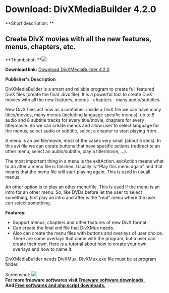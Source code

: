 # Download: DivXMediaBuilder 4.2.0

**Short description: **

## Create DivX movies with all the new features, menus, chapters, etc.

  
**Thumbshot: **![](http://www.freewarefiles.com/screenshot/divxmediabldr_md.jpg)   
  
**Download link:** [Download DivXMediaBuilder 4.2.0](http://freesoftwares.boysofts.com/DivXMediaBuilder_program_34695.html)  
  

**Publisher's Description**  
  

DivXMediaBuilder is a smart and reliable program to create full featured DivX
files (create the final .divx file). It is a powerful tool to create DivX
movies with all the new features, menus - chapters - many audio/subtitles.

New DivX files act now as a container. Inside a DivX file we can have many
titles/movies, many menus (including language spesific menus), up to 8 audio
and 8 subtitle tracks for every title/movie, chapters for every title/movie.
So we can create menus and allow user to select language for the menus, select
audio or subtitle, select a chapter to start playing from.

A menu is an avi file/movie, most of the cases very small (about 5 secs). In
this avi file we can create buttons that have spesific actions (redirect to an
other menu, select an audio/subtitle, play a title/movie, ...).

The most important thing in a menu is the exitAction. exitAction means what to
do after a menu file is finished. Usually is "Play this menu again" and that
means that the menu file will start playing again. This is used in usuall
menus.

An other option is to play an other menu/file. This is used if the menu is an
intro for an other menu. So, like DVDs before let the user to select
something, first play an intro and after is the "real" menu where the user can
select something.

**Features:**

  * Support menus, chapters and other features of new DivX format 
  * Can create the final xml file that DivXMux needs. 
  * Also can create the menu files with buttons and overlays of user choice. There are some overlays that come with the program, but a user can create their own. Here is a tutorial about how to create your own overlays and how to name it. 

DivXMediaBuilder needs
[DivXMux](http://206.217.205.73/~dlfreeht/files/DivXMediaFormat_SDK_r2.rar).
DivXMux.exe file must be at program folder.

  
  
Screenshot: ![](http://www.freewarefiles.com/screenshot/divxmediabldr.jpg)  
**For more freeware softwares visit [Freeware software downloads.](http://freesoftwares.boysofts.com/)**   
**And [Free softwares and php script downloads.](http://www.boysofts.com/)**

